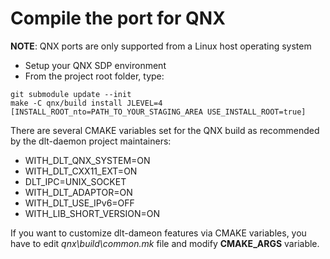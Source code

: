 # Compile the port for QNX

**NOTE**: QNX ports are only supported from a Linux host operating system

- Setup your QNX SDP environment
- From the project root folder, type:
```
git submodule update --init
make -C qnx/build install JLEVEL=4 [INSTALL_ROOT_nto=PATH_TO_YOUR_STAGING_AREA USE_INSTALL_ROOT=true]
```

There are several CMAKE variables set for the QNX build as recommended by the dlt-daemon project maintainers:
* WITH_DLT_QNX_SYSTEM=ON
* WITH_DLT_CXX11_EXT=ON
* DLT_IPC=UNIX_SOCKET
* WITH_DLT_ADAPTOR=ON
* WITH_DLT_USE_IPv6=OFF
* WITH_LIB_SHORT_VERSION=ON

If you want to customize dlt-dameon features via CMAKE variables, you have to edit *qnx\build\common.mk* file and modify **CMAKE_ARGS** variable.

